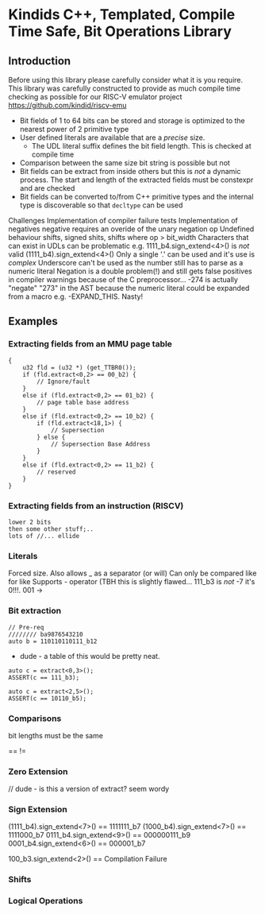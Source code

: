 # Kindids C++, Templated, Compile Time Safe, Bit Operations Library

## Introduction

Before using this library please carefully consider what it is you require. This library was carefully constructed to provide as much compile time checking as possible for our RISC-V emulator project https://github.com/kindid/riscv-emu

* Bit fields of 1 to 64 bits can be stored and storage is optimized to the nearest power of 2 primitive type
* User defined literals are available that are a *precise* size.
    * The UDL literal suffix defines the bit field length. This is checked at compile time
* Comparison between the same size bit string is possible but not 
* Bit fields can be extract from inside others but this is *not* a dynamic process. The start and length of the extracted fields must be constexpr and are checked 
* Bit fields can be converted to/from C++ primitive types and the internal type is discoverable so that `decltype` can be used


Challenges
    Implementation of compiler failure tests
    Implementation of negatives
        negative requires an overide of the unary negation op
    Undefined behaviour
        shifts, signed shits, shifts where op > bit_width
    Characters that can exist in UDLs can be problematic e.g.
        1111_b4.sign_extend<4>()
    is *not* valid
        (1111_b4).sign_extend<4>()
    Only a single '.' can be used and it's use is *complex*
    Underscore can't be used as the number still has to parse as a numeric literal
    Negation is a double problem(!) and still gets false positives in compiler warnings because of the C preprocessor... -274 is actually "negate" "273" in the AST because the numeric literal could be expanded from a macro e.g. -EXPAND_THIS. Nasty!

## Examples

### Extracting fields from an MMU page table

```
{
    u32 fld = (u32 *) (get_TTBR0());
    if (fld.extract<0,2> == 00_b2) {
        // Ignore/fault
    }
    else if (fld.extract<0,2> == 01_b2) {
        // page table base address
    }
    else if (fld.extract<0,2> == 10_b2) {
        if (fld.extract<18,1>) {
            // Supersection
        } else {
            // Supersection Base Address
        }
    }
    else if (fld.extract<0,2> == 11_b2) {
        // reserved
    }
}
```

### Extracting fields from an instruction (RISCV)


```
lower 2 bits
then some other stuff;..
lots of //... ellide

```

### Literals

Forced size. Also allows _ as a separator (or will)
Can only be compared like for like
Supports - operator (TBH this is slightly flawed... 111_b3 is *not* -7 it's 0!!!. 001 -> 

### Bit extraction

```
// Pre-req
//////// ba9876543210
auto b = 110110110111_b12
```

- dude - a table of this would be pretty neat.

```
auto c = extract<0,3>();
ASSERT(c == 111_b3);
```

```
auto c = extract<2,5>();
ASSERT(c == 10110_b5);
```


### Comparisons

bit lengths must be the same

==
!=


### Zero Extension

// dude - is this a version of extract? seem wordy

### Sign Extension

(1111_b4).sign_extend<7>() ==   1111111_b7
(1000_b4).sign_extend<7>() ==   1111000_b7
0111_b4.sign_extend<9>() == 000000111_b9
0001_b4.sign_extend<6>() ==    000001_b7


100_b3.sign_extend<2>() ==    Compilation Failure



### Shifts

### Logical Operations









